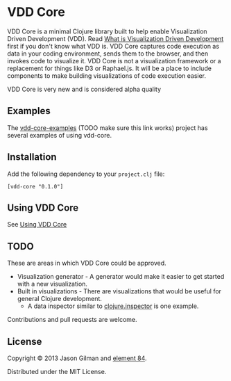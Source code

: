 # VDD Core

VDD Core is a minimal Clojure library built to help enable Visualization Driven Development (VDD). Read [What is Visualization Driven Development](https://github.com/jasongilman/vdd-core/wiki/What-is-Visualization-Driven-Development%3F) first if you don't know what VDD is. VDD Core captures code execution as data in your coding environment, sends them to the browser, and then invokes code to visualize it. VDD Core is not a visualization framework or a replacement for things like D3 or Raphael.js. It will be a place to include components to make building visualizations of code execution easier.

VDD Core is very new and is considered alpha quality

## Examples

The [vdd-core-examples](https://github.com/Element84/vdd-core-examples) (TODO make sure this link works) project has several examples of using vdd-core.

## Installation

Add the following dependency to your `project.clj` file:

    [vdd-core "0.1.0"]

## Using VDD Core

See [Using VDD Core](https://github.com/jasongilman/vdd-core/wiki/Using-VDD-Core)

## TODO

These are areas in which VDD Core could be approved.

  * Visualization generator - A generator would make it easier to get started with a new visualization.
  * Built in visualizations - There are visualizations that would be useful for general Clojure development.
    * A data inspector similar to [clojure.inspector](http://tech.puredanger.com/2010/02/10/clojure-inspector/) is one example.

Contributions and pull requests are welcome.

## License

Copyright © 2013 Jason Gilman and [element 84](http://www.element84.com).

Distributed under the MIT License.

